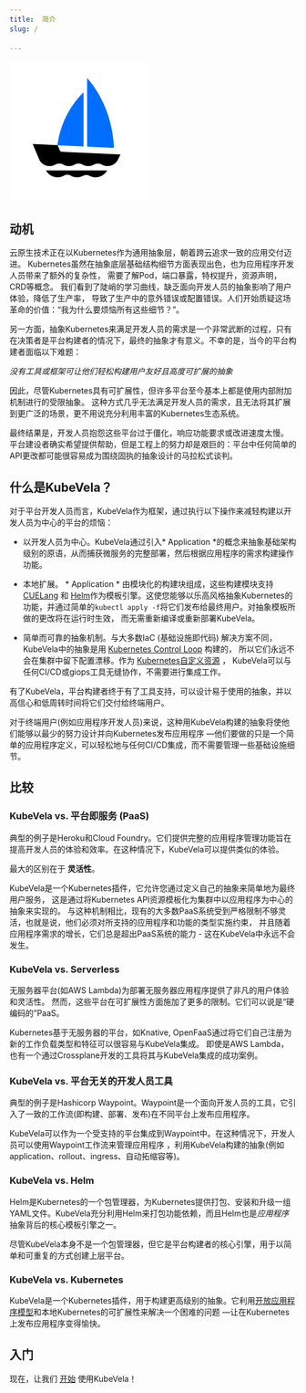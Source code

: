 ```yaml
---
title:  简介
slug: / 

---
```


![alt](resources/KubeVela-01.png)

## 动机

云原生技术正在以Kubernetes作为通用抽象层，朝着跨云追求一致的应用交付迈进。 Kubernetes虽然在抽象底层基础结构细节方面表现出色，也为应用程序开发人员带来了额外的复杂性， 需要了解Pod，端口暴露，特权提升，资源声明，CRD等概念。 我们看到了陡峭的学习曲线，缺乏面向开发人员的抽象影响了用户体验，降低了生产率， 导致了生产中的意外错误或配置错误。人们开始质疑这场革命的价值：“我为什么要烦恼所有这些细节？”。

另一方面，抽象Kubernetes来满足开发人员的需求是一个非常武断的过程，只有在决策者是平台构建者的情况下，最终的抽象才有意义。不幸的是，当今的平台构建者面临以下难题：

*没有工具或框架可让他们轻松构建用户友好且高度可扩展的抽象*

因此，尽管Kubernetes具有可扩展性，但许多平台至今基本上都是使用内部附加机制进行的受限抽象。 这种方式几乎无法满足开发人员的需求，且无法将其扩展到更广泛的场景，更不用说充分利用丰富的Kubernetes生态系统。

最终结果是，开发人员抱怨这些平台过于僵化，响应功能要求或改进速度太慢。 平台建设者确实希望提供帮助，但是工程上的努力却是艰巨的：平台中任何简单的API更改都可能很容易成为围绕固执的抽象设计的马拉松式谈判。

## 什么是KubeVela？

对于平台开发人员而言，KubeVela作为框架，通过执行以下操作来减轻构建以开发人员为中心的平台的烦恼：

- 以开发人员为中心。KubeVela通过引入* Application *的概念来抽象基础架构级别的原语，从而捕获微服务的完整部署，然后根据应用程序的需求构建操作功能。

- 本地扩展。 * Application * 由模块化的构建块组成，这些构建模块支持 [CUELang](https://github.com/cuelang/cue)  和 [Helm](https://helm.sh)作为模板引擎。这使您能够以乐高风格抽象Kubernetes的功能，并通过简单的`kubectl apply -f`将它们发布给最终用户。对抽象模板所做的更改将在运行时生效， 而无需重新编译或重新部署KubeVela。

- 简单而可靠的抽象机制。与大多数IaC (基础设施即代码) 解决方案不同，KubeVela中的抽象是用 [Kubernetes Control Loop](https://kubernetes.io/docs/concepts/architecture/controller/) 构建的， 所以它们永远不会在集群中留下配置漂移。作为 [Kubernetes自定义资源](https://kubernetes.io/docs/concepts/extend-kubernetes/api-extension/custom-resources/) ， KubeVela可以与任何CI/CD或giops工具无缝协作，不需要进行集成工作。

有了KubeVela，平台构建者终于有了工具支持，可以设计易于使用的抽象，并以高信心和低周转时间将它们交付给终端用户。

对于终端用户(例如应用程序开发人员)来说，这种用KubeVela构建的抽象将使他们能够以最少的努力设计并向Kubernetes发布应用程序 —他们要做的只是一个简单的应用程序定义，可以轻松地与任何CI/CD集成，而不需要管理一些基础设施细节。

## 比较

### KubeVela vs. 平台即服务 (PaaS) 

典型的例子是Heroku和Cloud Foundry。它们提供完整的应用程序管理功能旨在提高开发人员的体验和效率。在这种情况下，KubeVela可以提供类似的体验。

最大的区别在于 **灵活性**。

KubeVela是一个Kubernetes插件，它允许您通过定义自己的抽象来简单地为最终用户服务， 这是通过将Kubernetes API资源模板化为集群中以应用程序为中心的抽象来实现的。 与这种机制相比，现有的大多数PaaS系统受到严格限制不够灵活，也就是说，他们必须对所支持的应用程序和功能的类型实施约束， 并且随着应用程序需求的增长，它们总是超出PaaS系统的能力 - 这在KubeVela中永远不会发生。

### KubeVela vs. Serverless  

无服务器平台(如AWS Lambda)为部署无服务器应用程序提供了非凡的用户体验和灵活性。 然而，这些平台在可扩展性方面施加了更多的限制。它们可以说是“硬编码的”PaaS。

Kubernetes基于无服务器的平台，如Knative, OpenFaaS通过将它们自己注册为新的工作负载类型和特征可以很容易与KubeVela集成。 即使是AWS Lambda，也有一个通过Crossplane开发的工具将其与KubeVela集成的成功案例。

### KubeVela vs. 平台无关的开发人员工具

典型的例子是Hashicorp Waypoint。Waypoint是一个面向开发人员的工具，它引入了一致的工作流(即构建、部署、发布)在不同平台上发布应用程序。

KubeVela可以作为一个受支持的平台集成到Waypoint中。在这种情况下，开发人员可以使用Waypoint工作流来管理应用程序 ，利用KubeVela构建的抽象(例如application、rollout、ingress、自动拓缩容等)。

### KubeVela vs. Helm 

Helm是Kubernetes的一个包管理器，为Kubernetes提供打包、安装和升级一组YAML文件。KubeVela充分利用Helm来打包功能依赖，而且Helm也是*应用程序*抽象背后的核心模板引擎之一。

尽管KubeVela本身不是一个包管理器，但它是平台构建者的核心引擎，用于以简单和可重复的方式创建上层平台。

### KubeVela vs. Kubernetes

KubeVela是一个Kubernetes插件，用于构建更高级别的抽象。它利用[开放应用程序模型](https://github.com/oam-dev/spec)和本地Kubernetes的可扩展性来解决一个困难的问题 —让在Kubernetes上发布应用程序变得愉快。

## 入门

现在，让我们 [开始](./quick-start.md) 使用KubeVela！
